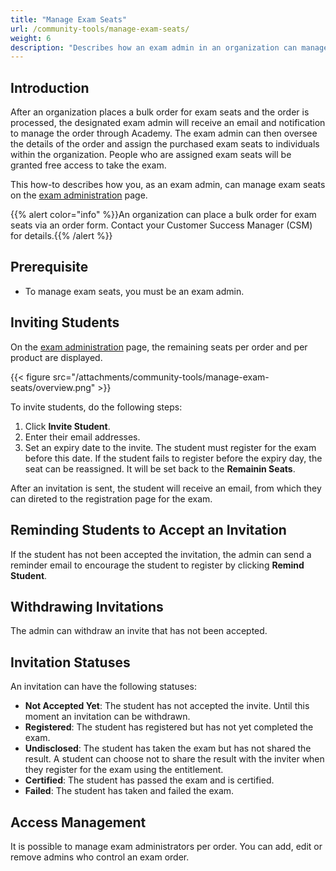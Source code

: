 ```yaml
---
title: "Manage Exam Seats"
url: /community-tools/manage-exam-seats/
weight: 6
description: "Describes how an exam admin in an organization can manage exam seats."
---
```


## Introduction

After an organization places a bulk order for exam seats and the order is processed, the designated exam admin will receive an email and notification to manage the order through Academy. The exam admin can then oversee the details of the order and assign the purchased exam seats to individuals within the organization. People who are assigned exam seats will be granted free access to take the exam.

This how-to describes how you, as an exam admin, can manage exam seats on the [exam administration](https://academy.mendix.com/link/examadmin) page.

{{% alert color="info" %}}An organization can place a bulk order for exam seats via an order form. Contact your Customer Success Manager (CSM) for details.{{% /alert %}}

## Prerequisite

* To manage exam seats, you must be an exam admin.

## Inviting Students

On the [exam administration](https://academy.mendix.com/link/examadmin) page, the remaining seats per order and per product are displayed.

 {{< figure src="/attachments/community-tools/manage-exam-seats/overview.png" >}}

To invite students, do the following steps:

1. Click **Invite Student**.
2. Enter their email addresses.
3. Set an expiry date to the invite. The student must register for the exam before this date. If the student fails to register before the expiry day, the seat can be reassigned. It will be set back to the **Remainin Seats**.

After an invitation is sent, the student will receive an email, from which they can direted to the registration page for the exam.

## Reminding Students to Accept an Invitation

If the student has not been accepted the invitation, the admin can send a reminder email to encourage the student to register by clicking **Remind Student**.

## Withdrawing Invitations

The admin can withdraw an invite that has not been accepted. 

## Invitation Statuses

An invitation can have the following statuses:

- **Not Accepted Yet**: The student has not accepted the invite. Until this moment an invitation can be withdrawn.
- **Registered**: The student has registered but has not yet completed the exam. 
- **Undisclosed**: The student has taken the exam but has not shared the result. A student can choose not to share the result with the inviter when they register for the exam using the entitlement.
- **Certified**: The student has passed the exam and is certified. 
- **Failed**: The student has taken and failed the exam. 

## Access Management

It is possible to manage exam administrators per order. You can add, edit or remove admins who control an exam order. 
